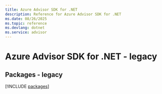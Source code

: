 ```yaml
---
title: Azure Advisor SDK for .NET
description: Reference for Azure Advisor SDK for .NET
ms.date: 08/26/2025
ms.topic: reference
ms.devlang: dotnet
ms.service: advisor
---
```

# Azure Advisor SDK for .NET - legacy
## Packages - legacy
[!INCLUDE [packages](advisor-index.md)]
